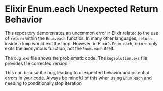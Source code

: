 # Elixir Enum.each Unexpected Return Behavior

This repository demonstrates an uncommon error in Elixir related to the use of `return` within the `Enum.each` function.  In many other languages, `return` inside a loop would exit the loop. However, in Elixir's `Enum.each`, `return` only exits the anonymous function, not the `Enum.each` itself.

The `bug.exs` file shows the problematic code. The `bugSolution.exs` file provides the corrected version.

This can be a subtle bug, leading to unexpected behavior and potential errors in your code.  Always be mindful of this when using `Enum.each` and needing to conditionally stop iteration.